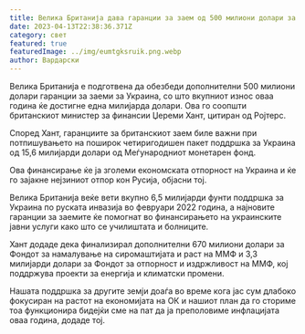 ```yaml
---
title: Велика Британија дава гаранции за заем од 500 милиони долари за Украина
date: 2023-04-13T22:38:36.371Z
category: свет
featured: true
featuredImage: ../img/eumtgksruik.png.webp
author: Вардарски
---
```


Велика Британија е подготвена да обезбеди дополнителни 500 милиони долари гаранции за заеми за Украина, со што вкупниот износ оваа година ќе достигне една милијарда долари. Ова го соопшти британскиот министер за финансии Џереми Хант, цитиран од Ројтерс.

Според Хант, гаранциите за британскиот заем биле важни при потпишувањето на поширок четиригодишен пакет поддршка за Украина од 15,6 милијарди долари од Меѓународниот монетарен фонд.

Ова финансирање ќе ја зголеми економската отпорност на Украина и ќе го зајакне нејзиниот отпор кон Русија, објасни тој.

Велика Британија веќе вети вкупно 6,5 милијарди фунти поддршка за Украина по руската инвазија во февруари 2022 година, а најновите гаранции за заемите ќе помогнат во финансирањето на украинските јавни услуги како што се училиштата и болниците.

Хант додаде дека финализирал дополнителни 670 милиони долари за Фондот за намалување на сиромаштијата и раст на ММФ и 3,3 милијарди долари за Фондот за отпорност и издржливост на ММФ, кој поддржува проекти за енергија и климатски промени.

Нашата поддршка за другите земји доаѓа во време кога јас сум длабоко фокусиран на растот на економијата на ОК и нашиот план да го сториме тоа функционира бидејќи сме на пат да ја преполовиме инфлацијата оваа година, додаде тој.
